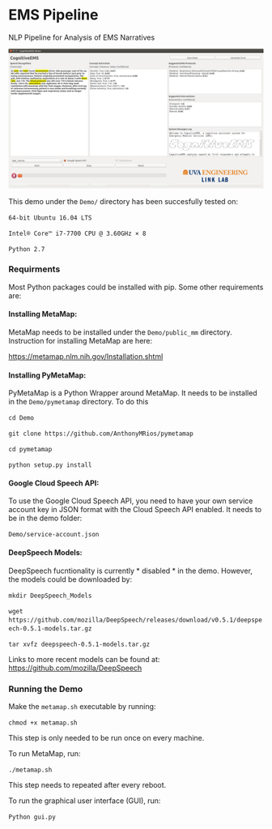 # EMS Pipeline
NLP Pipeline for Analysis of EMS Narratives

![GUI](ETC/GUI.png)

This demo under the `Demo/` directory has been succesfully tested on:

`64-bit Ubuntu 16.04 LTS`

`Intel® Core™ i7-7700 CPU @ 3.60GHz × 8`

`Python 2.7` 


### Requirments

Most Python packages could be installed with pip. Some other requirements are:

#### Installing MetaMap:
MetaMap needs to be installed under the `Demo/public_mm` directory. Instruction for installing MetaMap are here:

<https://metamap.nlm.nih.gov/Installation.shtml>

#### Installing PyMetaMap:
PyMetaMap is a Python Wrapper around MetaMap. It needs to be installed in the `Demo/pymetamap` directory. To do this

`cd Demo`

`git clone https://github.com/AnthonyMRios/pymetamap`

`cd pymetamap`

`python setup.py install`

#### Google Cloud Speech API:
To use the Google Cloud Speech API, you need to have your own service account key in JSON format with the Cloud Speech API enabled. It needs to be in the demo folder: 

`Demo/service-account.json`

#### DeepSpeech Models:

DeepSpeech fucntionality is currently * disabled * in the demo. However, the models could be downloaded by:

`mkdir DeepSpeech_Models`

`wget https://github.com/mozilla/DeepSpeech/releases/download/v0.5.1/deepspeech-0.5.1-models.tar.gz`

`tar xvfz deepspeech-0.5.1-models.tar.gz`

Links to more recent models can be found at: <https://github.com/mozilla/DeepSpeech>

### Running the Demo

Make the `metamap.sh` executable by running:

`chmod +x metamap.sh`

This step is only needed to be run once on every machine.

To run MetaMap, run:

`./metamap.sh`

This step needs to repeated after every reboot.

To run the graphical user interface (GUI), run:

`Python gui.py`

